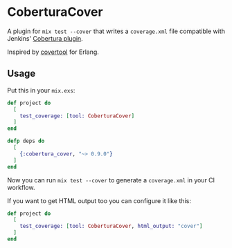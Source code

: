CoberturaCover
==============

A plugin for `mix test --cover` that writes a `coverage.xml` file compatible with Jenkins'
[Cobertura plugin](https://wiki.jenkins-ci.org/display/JENKINS/Cobertura+Plugin).

Inspired by [covertool](https://github.com/idubrov/covertool) for Erlang.

## Usage

Put this in your `mix.exs`:

```elixir
def project do
  [
    test_coverage: [tool: CoberturaCover]
  ]
end

defp deps do
  [
    {:cobertura_cover, "~> 0.9.0"}
  ]
end
```

Now you can run `mix test --cover` to generate a `coverage.xml` in your CI workflow.

If you want to get HTML output too you can configure it like this:

```elixir
def project do
  [
    test_coverage: [tool: CoberturaCover, html_output: "cover"]
  ]
end
```
